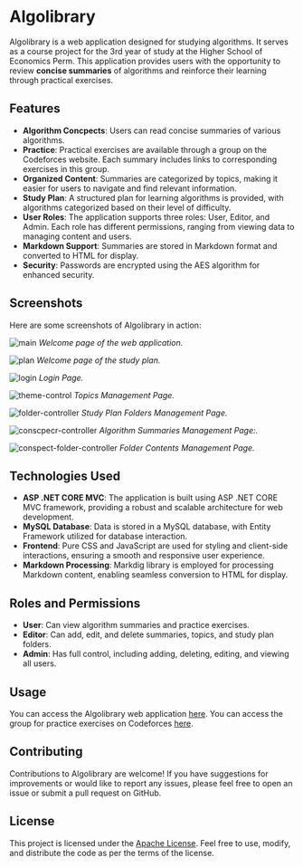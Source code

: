 # Algolibrary

Algolibrary is a web application designed for studying algorithms. It serves as a course project for the 3rd year of study at the Higher School of Economics Perm. This application provides users with the opportunity to review **concise summaries** of algorithms and reinforce their learning through practical exercises.

## Features

- **Algorithm Concpects**: Users can read concise summaries of various algorithms.
- **Practice**: Practical exercises are available through a group on the Codeforces website. Each summary includes links to corresponding exercises in this group.
- **Organized Content**: Summaries are categorized by topics, making it easier for users to navigate and find relevant information.
- **Study Plan**: A structured plan for learning algorithms is provided, with algorithms categorized based on their level of difficulty.
- **User Roles**: The application supports three roles: User, Editor, and Admin. Each role has different permissions, ranging from viewing data to managing content and users.
- **Markdown Support**: Summaries are stored in Markdown format and converted to HTML for display.
- **Security**: Passwords are encrypted using the AES algorithm for enhanced security.

## Screenshots

Here are some screenshots of Algolibrary in action:

![main](https://github.com/AlexanderGarifullin/AlgoLibrary/assets/139747118/1f1e344a-8db1-4580-8339-37d6a7b88e99)
*Welcome page of the web application.*

![plan](https://github.com/AlexanderGarifullin/AlgoLibrary/assets/139747118/d9c7cdcc-5dd6-4685-976e-9cb831cbf57e)
*Welcome page of the study plan.*

![login](https://github.com/AlexanderGarifullin/AlgoLibrary/assets/139747118/df041db2-4e1d-400e-87ed-ebdc0673df4a)
*Login Page.*

![theme-control](https://github.com/AlexanderGarifullin/AlgoLibrary/assets/139747118/40440895-6de0-4259-ad52-8d4a75fbe992)
*Topics Management Page.*

![folder-controller](https://github.com/AlexanderGarifullin/AlgoLibrary/assets/139747118/be3c86c7-5474-4c2c-89ee-01966c1057a4)
*Study Plan Folders Management Page.*

![conscpecr-controller](https://github.com/AlexanderGarifullin/AlgoLibrary/assets/139747118/7ca6de97-2236-4d81-aa09-ee767d253833)
*Algorithm Summaries Management Page:.*

![conspect-folder-controller](https://github.com/AlexanderGarifullin/AlgoLibrary/assets/139747118/ec2ea18c-0443-4194-b247-8a386316f759)
*Folder Contents Management Page.*

## Technologies Used

- **ASP .NET CORE MVC**: The application is built using ASP .NET CORE MVC framework, providing a robust and scalable architecture for web development.
- **MySQL Database**: Data is stored in a MySQL database, with Entity Framework utilized for database interaction.
- **Frontend**: Pure CSS and JavaScript are used for styling and client-side interactions, ensuring a smooth and responsive user experience.
- **Markdown Processing**: Markdig library is employed for processing Markdown content, enabling seamless conversion to HTML for display.

## Roles and Permissions

- **User**: Can view algorithm summaries and practice exercises.
- **Editor**: Can add, edit, and delete summaries, topics, and study plan folders.
- **Admin**: Has full control, including adding, deleting, editing, and viewing all users.

## Usage

You can access the Algolibrary web application [here](https://a25289-7683.u.d-f.pw).
You can access the group for practice exercises on Codeforces [here](https://codeforces.com/group/eYghlTf5Xb/contests).

## Contributing

Contributions to Algolibrary are welcome! If you have suggestions for improvements or would like to report any issues, please feel free to open an issue or submit a pull request on GitHub.

## License

This project is licensed under the [Apache License](LICENSE). Feel free to use, modify, and distribute the code as per the terms of the license.
